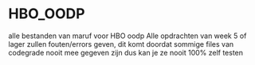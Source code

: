 # HBO_OODP
alle bestanden van maruf voor HBO oodp
Alle opdrachten van week 5 of lager zullen fouten/errors geven, dit komt doordat sommige files van codegrade nooit mee gegeven zijn dus kan je ze nooit 100% zelf testen
